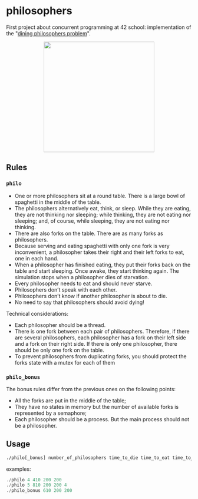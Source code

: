 # philosophers
First project about concurrent programming at 42 school: implementation of the "[dining philosophers problem](https://en.wikipedia.org/wiki/Dining_philosophers_problem)".

<p align="center">
  <img height="300" src="https://www.thecrazyprogrammer.com/wp-content/uploads/2017/06/Dining-Philosophers-Problem.png">
</p>

## Rules
### `philo`
- One or more philosophers sit at a round table. There is a large bowl of spaghetti in the middle of the table.
- The philosophers alternatively eat, think, or sleep. While they are eating, they are not thinking nor sleeping; while thinking, they are not eating nor sleeping; and, of course, while sleeping, they are not eating nor thinking.
- There are also forks on the table. There are as many forks as philosophers.
- Because serving and eating spaghetti with only one fork is very inconvenient, a philosopher takes their right and their left forks to eat, one in each hand.
- When a philosopher has finished eating, they put their forks back on the table and start sleeping. Once awake, they start thinking again. The simulation stops when a philosopher dies of starvation.
- Every philosopher needs to eat and should never starve.
- Philosophers don’t speak with each other.
- Philosophers don’t know if another philosopher is about to die.
- No need to say that philosophers should avoid dying!

Technical considerations:
- Each philosopher should be a thread.
- There is one fork between each pair of philosophers. Therefore, if there are several philosophers, each philosopher has a fork on their left side and a fork on their right side. If there is only one philosopher, there should be only one fork on the table.
- To prevent philosophers from duplicating forks, you should protect the forks state with a mutex for each of them

### `philo_bonus`

The bonus rules differ from the previous ones on the following points:
- All the forks are put in the middle of the table;
- They have no states in memory but the number of available forks is represented by a semaphore;
- Each philosopher should be a process. But the main process should not be a philosopher.

## Usage
```sh
./philo[_bonus] number_of_philosophers time_to_die time_to_eat time_to_sleep [number_of_times_each_philosopher_must_eat]
```
examples:
```C
./philo 4 410 200 200
./philo 5 810 200 200 4
./philo_bonus 610 200 200
```
